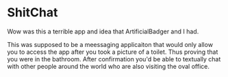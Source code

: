 # ShitChat

Wow was this a terrible app and idea that ArtificialBadger and I had.

This was supposed to be a meessaging applicaiton that would only allow you to access the app after you took a picture of a toilet. Thus proving that you were in the bathroom. After confirmation you'd be able to textually chat with other people around the world who are also visiting the oval office.
